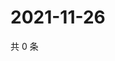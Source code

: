 # 2021-11-26

共 0 条

<!-- BEGIN WEIBO -->
<!-- 最后更新时间 Fri Nov 26 2021 10:29:47 GMT+0800 (China Standard Time) -->

<!-- END WEIBO -->
